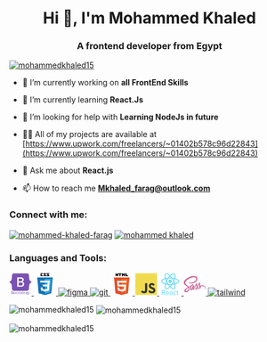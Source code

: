 <h1 align="center">Hi 👋, I'm Mohammed Khaled</h1>
<h3 align="center">A frontend developer from Egypt</h3>

<p align="left"> <a href="https://github.com/ryo-ma/github-profile-trophy"><img src="https://github-profile-trophy.vercel.app/?username=mohammedkhaled15" alt="mohammedkhaled15" /></a> </p>

- 🔭 I’m currently working on **all FrontEnd Skills**

- 🌱 I’m currently learning **React.Js**

- 🤝 I’m looking for help with **Learning NodeJs in future**

- 👨‍💻 All of my projects are available at [https://www.upwork.com/freelancers/~01402b578c96d22843](https://www.upwork.com/freelancers/~01402b578c96d22843)

- 💬 Ask me about **React.js**

- 📫 How to reach me **Mkhaled_farag@outlook.com**

<h3 align="left">Connect with me:</h3>
<p align="left">
<a href="https://linkedin.com/in/mohammed-khaled-farag" target="blank"><img align="center" src="https://raw.githubusercontent.com/rahuldkjain/github-profile-readme-generator/master/src/images/icons/Social/linked-in-alt.svg" alt="mohammed-khaled-farag" height="30" width="40" /></a>
<a href="https://fb.com/mohammed khaled" target="blank"><img align="center" src="https://raw.githubusercontent.com/rahuldkjain/github-profile-readme-generator/master/src/images/icons/Social/facebook.svg" alt="mohammed khaled" height="30" width="40" /></a>
</p>

<h3 align="left">Languages and Tools:</h3>
<p align="left"> <a href="https://getbootstrap.com" target="_blank" rel="noreferrer"> <img src="https://raw.githubusercontent.com/devicons/devicon/master/icons/bootstrap/bootstrap-plain-wordmark.svg" alt="bootstrap" width="40" height="40"/> </a> <a href="https://www.w3schools.com/css/" target="_blank" rel="noreferrer"> <img src="https://raw.githubusercontent.com/devicons/devicon/master/icons/css3/css3-original-wordmark.svg" alt="css3" width="40" height="40"/> </a> <a href="https://www.figma.com/" target="_blank" rel="noreferrer"> <img src="https://www.vectorlogo.zone/logos/figma/figma-icon.svg" alt="figma" width="40" height="40"/> </a> <a href="https://git-scm.com/" target="_blank" rel="noreferrer"> <img src="https://www.vectorlogo.zone/logos/git-scm/git-scm-icon.svg" alt="git" width="40" height="40"/> </a> <a href="https://www.w3.org/html/" target="_blank" rel="noreferrer"> <img src="https://raw.githubusercontent.com/devicons/devicon/master/icons/html5/html5-original-wordmark.svg" alt="html5" width="40" height="40"/> </a> <a href="https://developer.mozilla.org/en-US/docs/Web/JavaScript" target="_blank" rel="noreferrer"> <img src="https://raw.githubusercontent.com/devicons/devicon/master/icons/javascript/javascript-original.svg" alt="javascript" width="40" height="40"/> </a> <a href="https://reactjs.org/" target="_blank" rel="noreferrer"> <img src="https://raw.githubusercontent.com/devicons/devicon/master/icons/react/react-original-wordmark.svg" alt="react" width="40" height="40"/> </a> <a href="https://sass-lang.com" target="_blank" rel="noreferrer"> <img src="https://raw.githubusercontent.com/devicons/devicon/master/icons/sass/sass-original.svg" alt="sass" width="40" height="40"/> </a> <a href="https://tailwindcss.com/" target="_blank" rel="noreferrer"> <img src="https://www.vectorlogo.zone/logos/tailwindcss/tailwindcss-icon.svg" alt="tailwind" width="40" height="40"/> </a> </p>

<p><img align="left" src="https://github-readme-stats.vercel.app/api/top-langs?username=mohammedkhaled15&show_icons=true&locale=en&layout=compact" alt="mohammedkhaled15" /></p>

<p>&nbsp;<img align="center" src="https://github-readme-stats.vercel.app/api?username=mohammedkhaled15&show_icons=true&locale=en" alt="mohammedkhaled15" /></p>

<p><img align="center" src="https://github-readme-streak-stats.herokuapp.com/?user=mohammedkhaled15&" alt="mohammedkhaled15" /></p>

